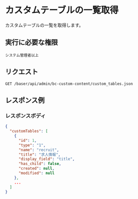 # カスタムテーブルの一覧取得

カスタムテーブルの一覧を取得します。

## 実行に必要な権限

```
システム管理者以上
```

## リクエスト
```
GET /baser/api/admin/bc-custom-content/custom_tables.json
```

## レスポンス例

### レスポンスボディ

```json
{
  "customTables": [
    {
      "id": 1,
      "type": "1",
      "name": "recruit",
      "title": "求人情報",
      "display_field": "title",
      "has_child": false,
      "created": null,
      "modified": null
    },
    ...
  ]
}
```

